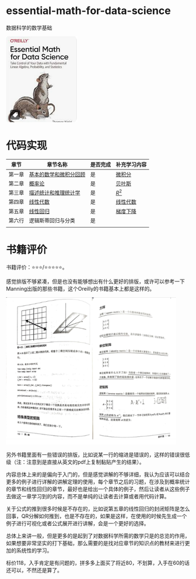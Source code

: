 # essential-math-for-data-science
数据科学的数学基础

![image-20240625111355393](./README/image-20240625111355393.png)

# 代码实现

| 章节   | 章节名称                                                     | 是否完成 | 补充学习内容                                                 |
| ------ | ------------------------------------------------------------ | -------- | ------------------------------------------------------------ |
| 第一章 | [基本的数学和微积分回顾](https://github.com/YeJiu97/essential-math-for-data-science/tree/main/src/chapter01) | 是       | [微积分](https://www.bilibili.com/video/BV1qW411N7FU/?spm_id_from=333.337.search-card.all.click&vd_source=70cc82c6f851aaa826e5c863112d2113) |
| 第二章 | [概率论](https://github.com/YeJiu97/essential-math-for-data-science/tree/main/src/chapter02) | 是       | [贝叶斯](https://www.bilibili.com/video/BV1R7411a76r/?spm_id_from=333.337.search-card.all.click) |
| 第三章 | [描述统计和推理统计学](https://github.com/YeJiu97/essential-math-for-data-science/tree/main/src/chapter03) | 是       | [$R^2$](https://www.bilibili.com/video/BV1bM41167z8/?spm_id_from=333.337.search-card.all.click&vd_source=70cc82c6f851aaa826e5c863112d2113) |
| 第四章 | [线性代数](https://github.com/YeJiu97/essential-math-for-data-science/tree/main/src/chapter04) | 是       | [线性代数](https://www.bilibili.com/video/BV1ib411t7YR/?spm_id_from=333.337.search-card.all.click) |
| 第五章 | [线性回归](https://github.com/YeJiu97/essential-math-for-data-science/tree/main/src/chapter05) | 是       | [梯度下降](https://www.bilibili.com/video/BV18P4y1j7uH/?spm_id_from=333.337.search-card.all.click) |
| 第六行 | 逻辑斯蒂回归与分类                                           | 是       |                                                              |
|        |                                                              |          |                                                              |

# 书籍评价

书籍评价：⭐⭐⭐/⭐⭐⭐⭐⭐。

感觉排版不够紧凑，但是也没有能够想出有什么更好的排版，或许可以参考一下Manning出版的那些书籍，这个Oreilly的书籍基本上都是这样的。

![image-20240627130010285](./README/image-20240627130010285.png)

另外书籍里面有一些错误的排版，比如说某一行的缩进是错误的，这样的错误很低级（注：注意到是直接从英文的pdf上复制黏贴产生的结果）。

内容总体上来的是偏向于入门的，但是感觉讲解的不够详细，我认为应该可以结合更多的例子进行详解的讲解定理的使用，每个章节之后的习题，在涉及到概率统计的章节和线性回归的章节，最好也是给出一个具体的例子，然后让读者从这些例子去做这一章学习到的内容，而不是单纯的让读者去计算或者用代码计算。

关于公式的推到很多时候是不存在的，比如说第五章的线性回归的封闭矩阵是怎么回事，QR分解如何推到，也是不存在的，如果是这样，在使用的时候先生成一个例子进行可视化或者公式展开进行讲解，会是一个更好的选择。

总体上来讲一般，但是更多的是起到了对数据科学所需的数学只是的总览的作用，如果想要非常坚实的打下基础，那么需要的是找对应章节的知识点的教材来进行更加的系统性的学习。

标价118，入手肯定是有问题的，拼多多上面买了将近80，不划算，入手在60的话还可以，不然还是算了。
